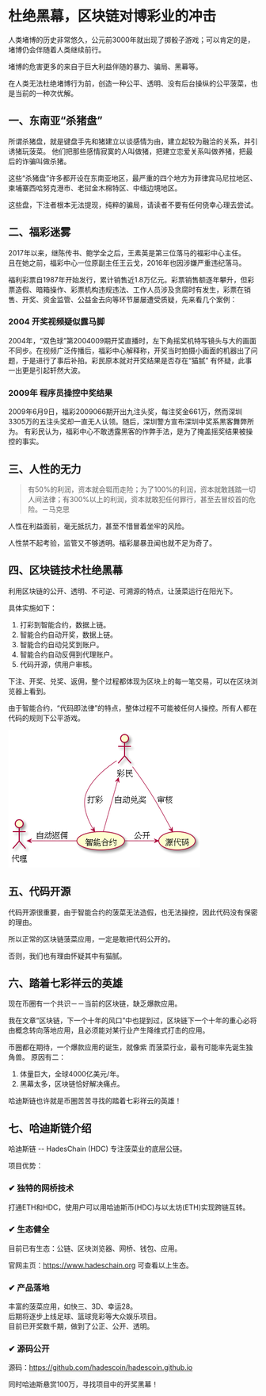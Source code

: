 
# 杜绝黑幕，区块链对博彩业的冲击
  
人类堵博的历史非常悠久，公元前3000年就出现了掷骰子游戏；可以肯定的是，堵博仍会伴随着人类继续前行。
  
堵博的危害更多的来自于巨大利益伴随的暴力、骗局、黑幕等。
  
在人类无法杜绝堵博行为前，创造一种公平、透明、没有后台操纵的公平菠菜，也是当前的一种次优解。
  
## 一、东南亚“杀猪盘”
  
所谓杀猪盘，就是键盘手先和猪建立以谈感情为由，建立起较为融洽的关系，并引诱猪玩菠菜。
他们把那些感情寂寞的人叫做猪，把建立恋爱关系叫做养猪，把最后的诈骗叫做杀猪。
  
这些“杀猪盘”许多都开设在东南亚地区，最严重的四个地方为菲律宾马尼拉地区、柬埔寨西哈努克港市、老挝金木棉特区、中缅边境地区。
  
这些盘，下注者根本无法提现，纯粹的骗局，请读者不要有任何侥幸心理去尝试。
  
## 二、福彩迷雾
  
2017年以来，继陈传书、鲍学全之后，王素英是第三位落马的福彩中心主任。  
且在她之前，福彩中心一位原副主任王云戈，2016年也因涉嫌严重违纪落马。
  
福利彩票自1987年开始发行，累计销售近1.8万亿元。彩票销售额逐年攀升，但彩票造假、暗箱操作、彩票机构违规违法、工作人员涉及贪腐时有发生，彩票在销售、开奖、资金监管、公益金去向等环节屡屡遭受质疑，先来看几个案例：
  
### 2004 开奖视频疑似露马脚
  
2004年，“双色球”第2004009期开奖直播时，左下角摇奖机特写镜头与大的画面不同步。在视频广泛传播后，福彩中心解释称，开奖当时拍摄小画面的机器出了问题，于是进行了事后补拍。彩民原本就对开奖结果是否存在“猫腻” 有怀疑，此事一出更是引起轩然大波。
  
### 2009年 程序员操控中奖结果
  
2009年6月9日，福彩2009066期开出九注头奖，每注奖金661万，然而深圳3305万的五注头奖却一直无人认领。随后，深圳警方宣布深圳中奖系黑客舞弊所为。
有彩民认为，福彩中心不敢透露黑客的作弊手法，是为了掩盖摇奖结果被操控的事实。
  
## 三、人性的无力
  
>有50%的利润，资本就会铤而走险；为了100%的利润，资本就敢践踏一切人间法律；有300%以上的利润，资本就敢犯任何罪行，甚至去冒绞首的危险。－马克思
  
人性在利益面前，毫无抵抗力，甚至不惜冒着坐牢的风险。
  
人性禁不起考验，监管又不够透明。福彩屡暴丑闻也就不足为奇了。
  
## 四、区块链技术杜绝黑幕
  
利用区块链的公开、透明、不可逆、可溯源的特点，让菠菜运行在阳光下。
  
具体实施如下：
1. 打彩到智能合约，数据上链。
2. 智能合约自动开奖，数据上链。
3. 智能合约自动兑奖到账户。
4. 智能合约自动反佣到代理账户。
5. 代码开源，供用户审核。
  
下注、开奖、兑奖、返佣，整个过程都体现为区块上的每一笔交易，可以在区块浏览器上看到。
  
由于智能合约，“代码即法律”的特点，整体过程不可能被任何人操控。所有人都在代码的规则下公平游戏。
  

![](img/9748ddec08de86966cc6fd9d24c34dfd0.png)  
  
## 五、代码开源
  
代码开源很重要，由于智能合约的菠菜无法造假，也无法操控，因此代码没有保密的理由。
  
所以正常的区块链菠菜应用，一定是敢把代码公开的。
  
否则，我们也有理由怀疑其中有猫腻。
  
## 六、踏着七彩祥云的英雄
  
现在币圈有一个共识－－当前的区块链，缺乏爆款应用。
  
我在文章“区块链，下一个十年的风口”中也提到过，区块链下一个十年的重心必将由概念转向落地应用，且必须能对某行业产生降维式打击的应用。
  
币圈都在期待，一个爆款应用的诞生，就像紫
而菠菜行业，最有可能率先诞生独角兽。
原因有二：
1. 体量巨大，全球4000亿美元/年。
2. 黑幕太多，区块链恰好解决痛点。
  
哈迪斯链也许就是币圈苦苦寻找的踏着七彩祥云的英雄！
  
## 七、哈迪斯链介绍
  
哈迪斯链 -- HadesChain (HDC) 专注菠菜业的底层公链。
  
项目优势：
  
### ✔ 独特的网桥技术
  
打通ETH和HDC，使用户可以用哈迪斯币(HDC)与以太坊(ETH)实现跨链互转。
  
### ✔ 生态健全
  
目前已有生态：公链、区块浏览器、网桥、钱包、应用。
  
官网主页：https://www.hadeschain.org
可查看以上生态。
  
### ✔ 产品落地
  
丰富的菠菜应用，如快三、3D、幸运28。  
后期将逐步上线足球、篮球竞彩等大众娱乐项目。  
目前已开奖数千期，做到了公正、公开、透明。
  
### ✔ 源码公开
  
源码：https://github.com/hadescoin/hadescoin.github.io
  
同时哈迪斯悬赏100万，寻找项目中的开奖黑幕！
  